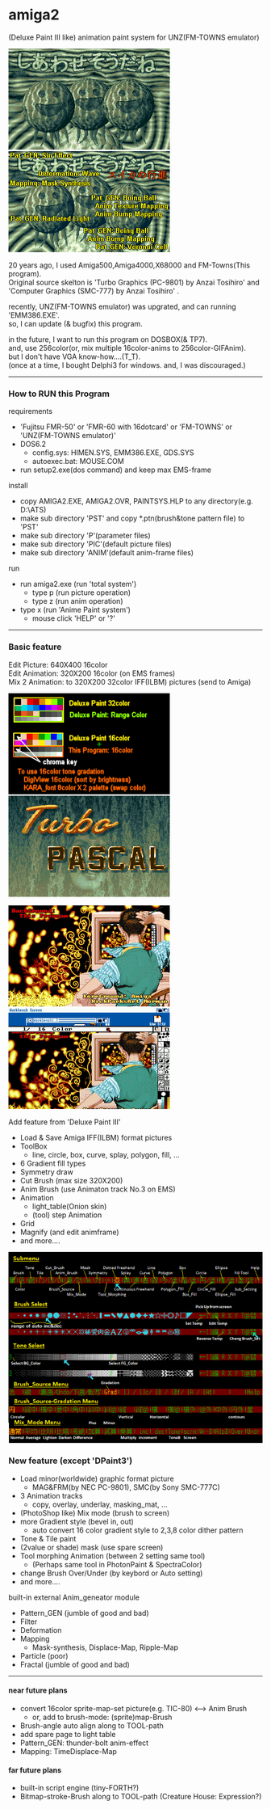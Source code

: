 # amiga2
 (Deluxe Paint III like) animation paint system for UNZ(FM-TOWNS emulator)  

![スイカの行進](https://github.com/clouddan4/amiga2/blob/master/SUIKA.gif)
![スイカの行進](https://github.com/clouddan4/amiga2/blob/master/SUIKA.png)

20 years ago, I used Amiga500,Amiga4000,X68000 and FM-Towns(This program).  
Original source skelton is 'Turbo Graphics (PC-9801) by Anzai Tosihiro' and  
 'Computer Graphics (SMC-777) by Anzai Tosihiro' .  

recently, UNZ(FM-TOWNS emulator) was upgrated, and can running 'EMM386.EXE'.  
so, I can update (& bugfix) this program.  

in the future, I want to run this program on DOSBOX(& TP7).  
and, use 256color(or, mix multiple 16color-anims to 256color-GIFAnim).  
but I don't have VGA know-how....(T_T).  
(once at a time, I bought Delphi3 for windows. and, I was discouraged.)  

---

### How to RUN this Program
requirements
- 'Fujitsu FMR-50' or 'FMR-60 with 16dotcard' or 'FM-TOWNS' or 'UNZ(FM-TOWNS emulator)'
- DOS6.2
	- config.sys: HIMEN.SYS, EMM386.EXE, GDS.SYS
	- autoexec.bat: MOUSE.COM
- run setup2.exe(dos command) and keep max EMS-frame

install
- copy AMIGA2.EXE, AMIGA2.OVR, PAINTSYS.HLP to any directory(e.g. D:\ATS)
- make sub directory 'PST' and copy *.ptn(brush&tone pattern file) to 'PST'
- make sub directory 'P'(parameter files)
- make sub directory 'PIC'(default picture files)
- make sub directory 'ANIM'(default anim-frame files)

run
- run amiga2.exe (run 'total system')
	- type p (run picture operation)
	- type z (run anim operation)
- type x (run 'Anime Paint system')
	- mouse click 'HELP' or '?'

---

### Basic feature
Edit Picture:   640X400 16color  
Edit Animation: 320X200 16color (on EMS frames)  
Mix 2 Animation: to 320X200 32color IFF(ILBM) pictures (send to Amiga) 

![16color](images/16color.png)
![32color](images/32COLOR.gif)

![TREE4](images/TREE4.gif)
![TREE4](images/DP3_TREE.png)

Add feature from 'Deluxe Paint III'
- Load & Save Amiga IFF(ILBM) format pictures
- ToolBox
	- line, circle, box, curve, splay, polygon, fill, ...
- 6 Gradient fill types
- Symmetry draw
- Cut Brush (max size 320X200)
- Anim Brush (use Animaton track No.3 on EMS)
- Animation
	- light_table(Onion skin)
	- (tool) step Animation
- Grid
- Magnify (and edit animframe)
- and more....

![16color](images/submenu.png)

### New feature (except 'DPaint3')
- Load minor(worldwide) graphic format picture
	- MAG&FRM(by NEC PC-9801), SMC(by Sony SMC-777C)
- 3 Animation tracks
	- copy, overlay, underlay, masking_mat, ...
- (PhotoShop like) Mix mode (brush to screen)
- more Gradient style (bevel in, out)
	- auto convert 16 color gradient style to 2,3,8 color dither pattern
- Tone & Tile paint
- (2value or shade) mask (use spare screen)
- Tool morphing Animation (between 2 setting same tool)
	- (Perhaps same tool in PhotonPaint & SpectraColor)
- change Brush Over/Under (by keybord or Auto setting)
- and more....

built-in external Anim_geneator module
- Pattern_GEN (jumble of good and bad)
- Filter
- Deformation
- Mapping
	- Mask-synthesis, Displace-Map, Ripple-Map
- Particle (poor)
- Fractal (jumble of good and bad)

---

#### near future plans
- convert 16color sprite-map-set picture(e.g. TIC-80) <--> Anim Brush
	- or, add to brush-mode: (sprite)map-Brush
- Brush-angle auto align along to TOOL-path
- add spare page to light table
- Pattern_GEN: thunder-bolt anim-effect
- Mapping: TimeDisplace-Map

#### far future plans
- built-in script engine (tiny-FORTH?)
- Bitmap-stroke-Brush along to TOOL-path (Creature House: Expression?)



